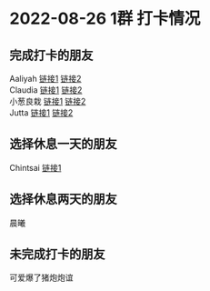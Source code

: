 # 2022-08-26 1群 打卡情况
## 完成打卡的朋友
Aaliyah [链接1](http://mmbiz.qpic.cn/mmbiz_jpg/aBaDwGIjEcGSCYicaowtO0fnGxhlrRDh9nZMPO5lh3D63qMqU30wPcmYWf1DI1DIlKibsvuqMXaPxSdicyGMdep3g/0) [链接2](http://mmbiz.qpic.cn/mmbiz_jpg/aBaDwGIjEcGSCYicaowtO0fnGxhlrRDh9gUKmv7icmtic8iadBicnqpjWUJ8KxtYZbEwv79s2729eAkibeS9Cqr5zIWg/0) <br>Claudia [链接1](http://mmbiz.qpic.cn/mmbiz_jpg/EqM704vBbWDqTXRDATJIK1LYiaUaKNo3HyUdBhcWT8Hd0IgDVVicDEEUQrxPp0nvNmVCSzQs9KaMx3jr6hYrjeyw/0) [链接2](http://mmbiz.qpic.cn/mmbiz_jpg/EqM704vBbWDqTXRDATJIK1LYiaUaKNo3HNgcKLeic7gdAibhXahZicybUqbKBgJWGZud8bmG1JfVvibfRFhf8ssGIhw/0) <br>小葱良栽 [链接1](http://mmbiz.qpic.cn/mmbiz_jpg/rlzCzCGMBErpLKNpRp2LUZ2R5zpGlkGFDkjhgXjxLJOqMJic7dPMoqn0VuXT7D45Kk8pTy4OWK1KvFtpicIWibySA/0) [链接2](http://mmbiz.qpic.cn/mmbiz_jpg/rlzCzCGMBErpLKNpRp2LUZ2R5zpGlkGFIxUO1DAf5afs0iaOick9F9eVlB9A3uIxQ4qyiaJWr8dJs0t34C6Qu2Raw/0) <br>Jutta [链接1](http://mmbiz.qpic.cn/mmbiz_jpg/VX3QEib83oGyNPxNgNNHVvMSUUibibpqlq93qeP6OXDCV5Ge3fQrENhPOZYgia5TKsptZsqofHjl2icS95xYURXPfCg/0) [链接2](http://mmbiz.qpic.cn/mmbiz_jpg/VX3QEib83oGyNPxNgNNHVvMSUUibibpqlq9MhHCM32T4QcqbeIHRc8eZsBRCZGvSc8lO8AibklcOFeibO3HmbqEckRA/0) <br>
## 选择休息一天的朋友
Chintsai [链接1](http://mmbiz.qpic.cn/mmbiz_jpg/fKBOEML39zpl1ZMjCz5RJQMm5LsWkMpiaGY90tBGuXExZgR2c6pOTJPPnicfWxWJWvKC7VMjBnBJ3lrmicASAAQPw/0) <br>
## 选择休息两天的朋友
晨曦

## 未完成打卡的朋友
可爱爆了猪炮炮谊

